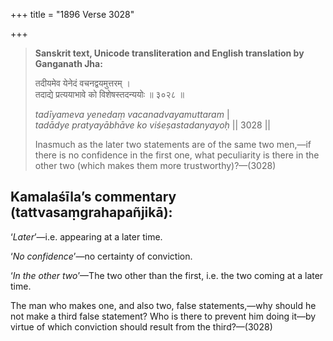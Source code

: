 +++
title = "1896 Verse 3028"

+++
> **Sanskrit text, Unicode transliteration and English translation by Ganganath Jha:** 
>
> तदीयमेव येनेदं वचनद्वयमुत्तरम् ।  
> तदाद्ये प्रत्ययाभावे को विशेषस्तदन्ययोः ॥ ३०२८ ॥ 
>
> *tadīyameva yenedaṃ vacanadvayamuttaram* \|  
> *tadādye pratyayābhāve ko viśeṣastadanyayoḥ* \|\| 3028 \|\| 
>
> Inasmuch as the later two statements are of the same two men,—if there is no confidence in the first one, what peculiarity is there in the other two (which makes them more trustworthy)?—(3028)



## Kamalaśīla’s commentary (tattvasaṃgrahapañjikā):

‘*Later*’—i.e. appearing at a later time.

‘*No confidence*’—no certainty of conviction.

‘*In the other two*’—The two other than the first, i.e. the two coming at a later time.

The man who makes one, and also two, false statements,—why should he not make a third false statement? Who is there to prevent him doing it—by virtue of which conviction should result from the third?—(3028)



